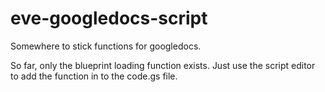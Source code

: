 eve-googledocs-script
=====================

Somewhere to stick functions for googledocs.

So far, only the blueprint loading function exists. Just use the script editor to add the function in to the code.gs file.

